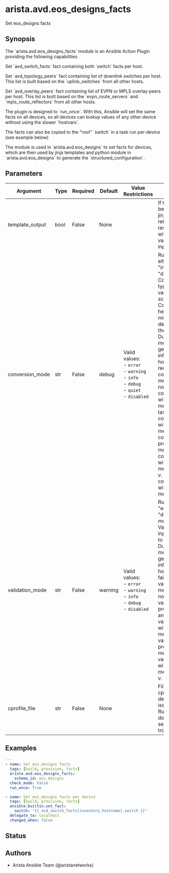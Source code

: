 # arista.avd.eos_designs_facts

Set eos\_designs facts

## Synopsis

The \`arista\.avd\.eos\_designs\_facts\` module is an Ansible Action Plugin providing the following capabilities

Set \`avd\_switch\_facts\` fact containing both \`switch\` facts per host\.

Set \`avd\_topology\_peers\` fact containing list of downlink switches per host\. This list is built based on the \`uplink\_switches\` from all other hosts\.

Set \`avd\_overlay\_peers\` fact containing list of EVPN or MPLS overlay peers per host\. This list is built based on the \`evpn\_route\_servers\` and \`mpls\_route\_reflectors\` from all other hosts\.

The plugin is designed to \`run\_once\`\. With this\, Ansible will set the same facts on all devices\, so all devices can lookup values of any other device without using the slower \`hostvars\`\.

The facts can also be copied to the \"root\" \`switch\` in a task run per\-device \(see example below\)

The module is used in \`arista\.avd\.eos\_designs\` to set facts for devices\, which are then used by jinja templates and python module in \`arista\.avd\.eos\_designs\` to generate the \`structured\_configuration\`\.

## Parameters

| Argument | Type | Required | Default | Value Restrictions | Description |
| -------- | ---- | -------- | ------- | ------------------ | ----------- |
| template_output | bool | False | None |  | If true the output data will be run through another jinja2 rendering before returning\. This is to resolve any input values with inline jinja using variables/facts set by the input templates\. |
| conversion_mode | str | False | debug | Valid values:<br>- <code>error</code><br>- <code>warning</code><br>- <code>info</code><br>- <code>debug</code><br>- <code>quiet</code><br>- <code>disabled</code> | Run data conversion in either \"error\"\, \"warning\"\, \"info\"\, \"debug\"\, \"quiet\" or \"disabled\" mode\.<br>Conversion will perform type conversion of input variables as defined in the schema\.<br>Conversion is intended to help the user to identify minor issues with the input data\, while still allowing the data to be validated\.<br>During conversion\, messages will be generated with information about the host\(s\) and key\(s\) which required conversion\.<br>conversion\_mode\:disabled means that conversion will not run\.<br>conversion\_mode\:error will produce error messages and fail the task\.<br>conversion\_mode\:warning will produce warning messages\.<br>conversion\_mode\:info will produce regular log messages\.<br>conversion\_mode\:debug will produce hidden messages viewable with \-v\.<br>conversion\_mode\:quiet will not produce any messages\. |
| validation_mode | str | False | warning | Valid values:<br>- <code>error</code><br>- <code>warning</code><br>- <code>info</code><br>- <code>debug</code><br>- <code>disabled</code> | Run validation in either \"error\"\, \"warning\"\, \"info\"\, \"debug\" or \"disabled\" mode\.<br>Validation will validate the input variables according to the schema\.<br>During validation\, messages will be generated with information about the host\(s\) and key\(s\) which failed validation\.<br>validation\_mode\:disabled means that validation will not run\.<br>validation\_mode\:error will produce error messages and fail the task\.<br>validation\_mode\:warning will produce warning messages\.<br>validation\_mode\:info will produce regular log messages\.<br>validation\_mode\:debug will produce hidden messages viewable with \-v\. |
| cprofile_file | str | False | None |  | Filename for storing cprofile data used to debug performance issues\.<br>Running cprofile will slow down performance in it self\, so only set this while troubleshooting\. |

## Examples

```yaml
---
- name: Set eos_designs facts
  tags: [build, provision, facts]
  arista.avd.eos_designs_facts:
    schema_id: eos_designs
  check_mode: False
  run_once: True

- name: Set eos_designs facts per device
  tags: [build, provision, facts]
  ansible.builtin.set_fact:
    switch: "{{ avd_switch_facts[inventory_hostname].switch }}"
  delegate_to: localhost
  changed_when: false
```

## Status

## Authors

- Arista Ansible Team (@aristanetworks)

